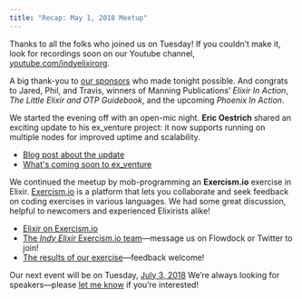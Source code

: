 ```yaml
---
title: "Recap: May 1, 2018 Meetup"
---
```


Thanks to all the folks who joined us on Tuesday! If you couldn’t make it, look for recordings soon on our Youtube channel, [youtube.com/indyelixirorg](https://www.youtube.com/indyelixirorg).

A big thank-you to [our sponsors](https://www.meetup.com/indyelixir/sponsors/) who made tonight possible. And congrats to Jared, Phil, and Travis, winners of Manning Publications’ *Elixir In Action*, *The Little Elixir and OTP Guidebook*, and the upcoming *Phoenix In Action*.

We started the evening off with an open-mic night. **Eric Oestrich** shared an exciting update to his ex_venture project: it now supports running on multiple nodes for improved uptime and scalability.

- [Blog post about the update](https://blog.oestrich.org/2018/04/exventure-updates/)
- [What's coming soon to ex_venture](https://trello.com/b/PFGmFWmu/exventure)

We continued the meetup by mob-programming an **Exercism.io** exercise in Elixir. [Exercism.io](http://exercism.io/) is a platform that lets you collaborate and seek feedback on coding exercises in various languages. We had some great discussion, helpful to newcomers and experienced Elixirists alike!

- [Elixir on Exercism.io](http://exercism.io/languages/elixir/about)
- [The *Indy Elixir* Exercism.io team](http://exercism.io/teams/indyelixir/streams)—message us on Flowdock or Twitter to join!
- [The results of our exercise](http://exercism.io/submissions/771c9ce248b9491c9f5404b607e598a1)—feedback welcome!

Our next event will be on Tuesday, [July 3, 2018](https://www.meetup.com/indyelixir/events/250372114/) We’re always looking for speakers—please [let me know](mailto:hello@indyelixir.org) if you’re interested!

